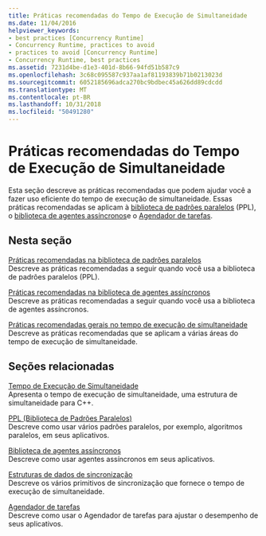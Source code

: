 ```yaml
---
title: Práticas recomendadas do Tempo de Execução de Simultaneidade
ms.date: 11/04/2016
helpviewer_keywords:
- best practices [Concurrency Runtime]
- Concurrency Runtime, practices to avoid
- practices to avoid [Concurrency Runtime]
- Concurrency Runtime, best practices
ms.assetid: 7231d4be-d1e3-401d-8b66-94fd51b587c9
ms.openlocfilehash: 3c68c095587c937aa1af81193839b71b0213023d
ms.sourcegitcommit: 6052185696adca270bc9bdbec45a626dd89cdcdd
ms.translationtype: MT
ms.contentlocale: pt-BR
ms.lasthandoff: 10/31/2018
ms.locfileid: "50491280"
---
```

# <a name="concurrency-runtime-best-practices"></a>Práticas recomendadas do Tempo de Execução de Simultaneidade

Esta seção descreve as práticas recomendadas que podem ajudar você a fazer uso eficiente do tempo de execução de simultaneidade. Essas práticas recomendadas se aplicam à [biblioteca de padrões paralelos](../../parallel/concrt/parallel-patterns-library-ppl.md) (PPL), o [biblioteca de agentes assíncronos](../../parallel/concrt/asynchronous-agents-library.md)e o [Agendador de tarefas](../../parallel/concrt/task-scheduler-concurrency-runtime.md).

## <a name="in-this-section"></a>Nesta seção

[Práticas recomendadas na biblioteca de padrões paralelos](../../parallel/concrt/best-practices-in-the-parallel-patterns-library.md)<br/>
Descreve as práticas recomendadas a seguir quando você usa a biblioteca de padrões paralelos (PPL).

[Práticas recomendadas na biblioteca de agentes assíncronos](../../parallel/concrt/best-practices-in-the-asynchronous-agents-library.md)<br/>
Descreve as práticas recomendadas a seguir quando você usa a biblioteca de agentes assíncronos.

[Práticas recomendadas gerais no tempo de execução de simultaneidade](../../parallel/concrt/general-best-practices-in-the-concurrency-runtime.md)<br/>
Descreve as práticas recomendadas que se aplicam a várias áreas do tempo de execução de simultaneidade.

## <a name="related-sections"></a>Seções relacionadas

[Tempo de Execução de Simultaneidade](../../parallel/concrt/concurrency-runtime.md)<br/>
Apresenta o tempo de execução de simultaneidade, uma estrutura de simultaneidade para C++.

[PPL (Biblioteca de Padrões Paralelos)](../../parallel/concrt/parallel-patterns-library-ppl.md)<br/>
Descreve como usar vários padrões paralelos, por exemplo, algoritmos paralelos, em seus aplicativos.

[Biblioteca de agentes assíncronos](../../parallel/concrt/asynchronous-agents-library.md)<br/>
Descreve como usar agentes assíncronos em seus aplicativos.

[Estruturas de dados de sincronização](../../parallel/concrt/synchronization-data-structures.md)<br/>
Descreve os vários primitivos de sincronização que fornece o tempo de execução de simultaneidade.

[Agendador de tarefas](../../parallel/concrt/task-scheduler-concurrency-runtime.md)<br/>
Descreve como usar o Agendador de tarefas para ajustar o desempenho de seus aplicativos.

